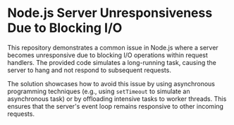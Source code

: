 # Node.js Server Unresponsiveness Due to Blocking I/O

This repository demonstrates a common issue in Node.js where a server becomes unresponsive due to blocking I/O operations within request handlers.  The provided code simulates a long-running task, causing the server to hang and not respond to subsequent requests.

The solution showcases how to avoid this issue by using asynchronous programming techniques (e.g., using `setTimeout` to simulate an asynchronous task) or by offloading intensive tasks to worker threads.  This ensures that the server's event loop remains responsive to other incoming requests.